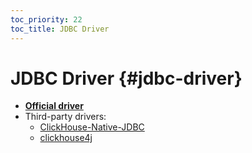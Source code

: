 ```yaml
---
toc_priority: 22
toc_title: JDBC Driver
---
```


# JDBC Driver {#jdbc-driver}

-   **[Official driver](https://github.com/ClickHouse/clickhouse-jdbc)**
-   Third-party drivers:
    -   [ClickHouse-Native-JDBC](https://github.com/housepower/ClickHouse-Native-JDBC)
    -   [clickhouse4j](https://github.com/blynkkk/clickhouse4j)


